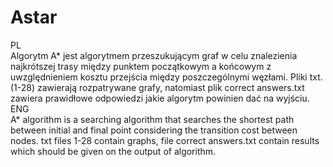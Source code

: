 # Astar
PL <br />
Algorytm A* jest algorytmem przeszukującym graf w celu znalezienia najkrótszej trasy między punktem początkowym a końcowym z uwzględnieniem kosztu przejścia między poszczególnymi węzłami.
Pliki txt. (1-28) zawierają rozpatrywane grafy, natomiast plik correct answers.txt zawiera prawidłowe odpowiedzi jakie algorytm powinien dać na wyjściu.
ENG <br />
A* algorithm is a searching algorithm that searches the shortest path between initial and final point considering the transition cost between nodes.
txt files 1-28 contain graphs, file correct answers.txt contain results which should be given on the output of algorithm.
